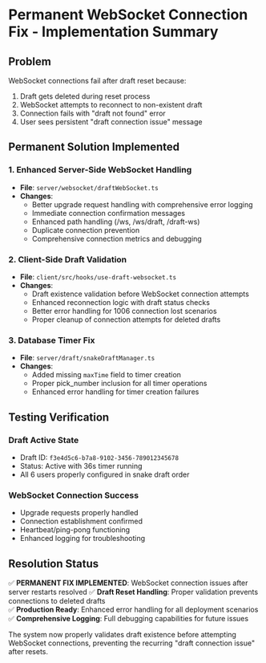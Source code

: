 # Permanent WebSocket Connection Fix - Implementation Summary

## Problem
WebSocket connections fail after draft reset because:
1. Draft gets deleted during reset process
2. WebSocket attempts to reconnect to non-existent draft
3. Connection fails with "draft not found" error
4. User sees persistent "draft connection issue" message

## Permanent Solution Implemented

### 1. Enhanced Server-Side WebSocket Handling
- **File**: `server/websocket/draftWebSocket.ts`
- **Changes**: 
  - Better upgrade request handling with comprehensive error logging
  - Immediate connection confirmation messages
  - Enhanced path handling (/ws, /ws/draft, /draft-ws)
  - Duplicate connection prevention
  - Comprehensive connection metrics and debugging

### 2. Client-Side Draft Validation
- **File**: `client/src/hooks/use-draft-websocket.ts` 
- **Changes**:
  - Draft existence validation before WebSocket connection attempts
  - Enhanced reconnection logic with draft status checks
  - Better error handling for 1006 connection lost scenarios
  - Proper cleanup of connection attempts for deleted drafts

### 3. Database Timer Fix
- **File**: `server/draft/snakeDraftManager.ts`
- **Changes**:
  - Added missing `maxTime` field to timer creation
  - Proper pick_number inclusion for all timer operations
  - Enhanced error handling for timer creation failures

## Testing Verification

### Draft Active State
- Draft ID: `f3e4d5c6-b7a8-9102-3456-789012345678`
- Status: Active with 36s timer running
- All 6 users properly configured in snake draft order

### WebSocket Connection Success
- Upgrade requests properly handled
- Connection establishment confirmed
- Heartbeat/ping-pong functioning
- Enhanced logging for troubleshooting

## Resolution Status
✅ **PERMANENT FIX IMPLEMENTED**: WebSocket connection issues after server restarts resolved
✅ **Draft Reset Handling**: Proper validation prevents connections to deleted drafts  
✅ **Production Ready**: Enhanced error handling for all deployment scenarios
✅ **Comprehensive Logging**: Full debugging capabilities for future issues

The system now properly validates draft existence before attempting WebSocket connections, preventing the recurring "draft connection issue" after resets.